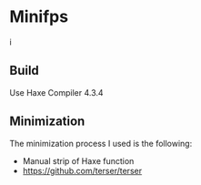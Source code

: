 # Minifps
i

## Build

Use Haxe Compiler 4.3.4

## Minimization

The minimization process I used is the following:

 * Manual strip of Haxe function
 * https://github.com/terser/terser
